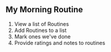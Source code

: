 ## My Morning Routine

1. View a list of Routines
2. Add Routines to a list
3. Mark ones we've done
4. Provide ratings and notes to routines
